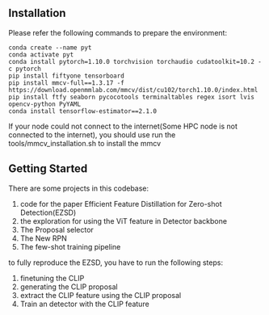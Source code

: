 
## Installation

Please refer the following commands to prepare the environment:

    conda create --name pyt
    conda activate pyt
    conda install pytorch=1.10.0 torchvision torchaudio cudatoolkit=10.2 -c pytorch
    pip install fiftyone tensorboard
    pip install mmcv-full==1.3.17 -f https://download.openmmlab.com/mmcv/dist/cu102/torch1.10.0/index.html
    pip install ftfy seaborn pycocotools terminaltables regex isort lvis opencv-python PyYAML
    conda install tensorflow-estimator==2.1.0

If your node could not connect to the internet(Some HPC node is not connected to the internet), you should use run the tools/mmcv_installation.sh to install the mmcv


## Getting Started
There are some projects in this codebase:
1. code for the paper Efficient Feature Distillation for Zero-shot Detection(EZSD)
2. the exploration for using the ViT feature in Detector backbone 
3. The Proposal selector
4. The New RPN
5. The few-shot training pipeline

to fully reproduce the EZSD, you have to run the following steps:
1. finetuning the CLIP
2. generating the CLIP proposal
3. extract the CLIP feature using the CLIP proposal
4. Train an detector with the CLIP feature